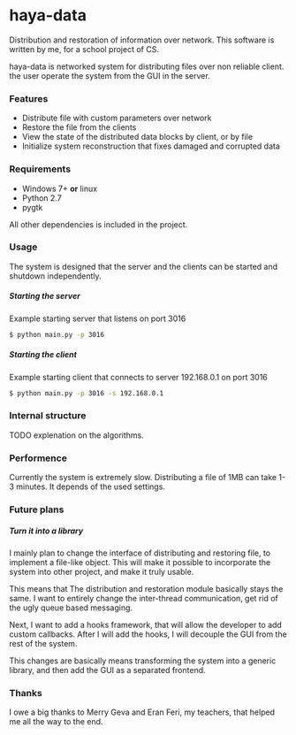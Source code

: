 # haya-data
Distribution and restoration of information over network.
This software is written by me, for a school project of CS.

haya-data is networked system for distributing files over non reliable client.
the user operate the system from the GUI in the server.

### Features
  * Distribute file with custom parameters over network
  * Restore the file from the clients
  * View the state of the distributed data blocks by client, or by file
  * Initialize system reconstruction that fixes damaged and corrupted data

### Requirements
  * Windows 7+ **or** linux
  * Python 2.7
  * pygtk

All other dependencies is included in the project.

### Usage
The system is designed that the server and the clients can be started and shutdown independently.

##### Starting the server
Example starting server that listens on port 3016
```sh
$ python main.py -p 3016
```

##### Starting the client
Example starting client that connects to server 192.168.0.1 on port 3016
```sh
$ python main.py -p 3016 -s 192.168.0.1
```

### Internal structure
TODO explenation on the algorithms.

### Performence
Currently the system is extremely slow. Distributing a file of 1MB can take 1-3 minutes.
It depends of the used settings.

### Future plans
##### Turn it into a library
I mainly plan to change the interface of distributing and restoring file,
to implement a file-like object. This will make it possible to incorporate
the system into other project, and make it truly usable.

This means that The distribution and restoration module basically stays the same.
I want to entirely change the inter-thread communication, get rid of the ugly
queue based messaging.

Next, I want to add a hooks framework, that will allow the developer to add custom callbacks.
After I will add the hooks, I will decouple the GUI from the rest of the system.

This changes are basically means transforming the system into a generic library,
and then add the GUI as a separated frontend.

### Thanks
I owe a big thanks to Merry Geva and Eran Feri, my teachers, that helped me all the way to the end.
